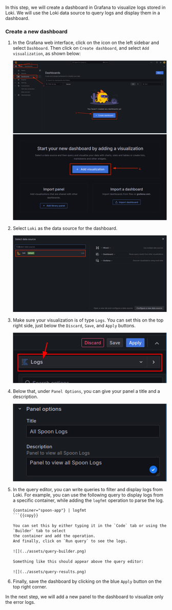In this step, we will create a dashboard in Grafana to visualize logs stored in Loki.
We will use the Loki data source to query logs and display them in a dashboard.

### Create a new dashboard

1. In the Grafana web interface, click on the icon on the left sidebar and select `Dashboard`.
   Then click on `Create dashboard`, and select `Add visualization`, as shown below:

   ![](../assets/dashboard.png)
   ![](../assets/4th-dashboard.png)

2. Select `Loki` as the data source for the dashboard.

   ![](../assets/select-loki.png)

3. Make sure your visualization is of type `Logs`.
   You can set this on the top right side, just below the `Discard`, `Save`, and `Apply` buttons.

   ![](../assets/logs.png)

4. Below that, under `Panel Options`, you can give your panel a title and a description.

   ![](../assets/all-spoon-logs.png)

5. In the query editor, you can write queries to filter and display logs from Loki.
   For example, you can use the following query to display logs from a specific container,
   while adding the `logfmt` operation to parse the log.

   ```
   {container="spoon-app"} | logfmt
   ```{{copy}}

   You can set this by either typing it in the `Code` tab or using the `Builder` tab to select
   the container and add the operation.
   And finally, click on `Run query` to see the logs.

   ![](../assets/query-builder.png)

   Something like this should appear above the query editor:

   ![](../assets/query-results.png)

6. Finally, save the dashboard by clicking on the blue `Apply` button on the top right corner.

In the next step, we will add a new panel to the dashboard to visualize only the error logs.
